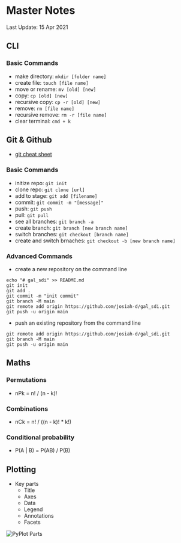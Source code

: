 # Master Notes

Last Update: 15 Apr 2021

## CLI

### Basic Commands

* make directory: `mkdir [folder name]`
* create file: `touch [file name]`
* move or rename: `mv [old] [new]`
* copy: `cp [old] [new]`
* recursive copy: `cp -r [old] [new]`
* remove: `rm [file name]`
* recursive remove: `rm -r [file name]`
* clear terminal: `cmd + k`

## Git & Github

* [git cheat sheet](https://education.github.com/git-cheat-sheet-education.pdf)

### Basic Commands

* initize repo: `git init`
* clone repo: `git clone [url]`
* add to stage: `git add [filename]`
* commit: `git commit -m "[message]"`
* push: `git push`
* pull: `git pull`
* see all branches: `git branch -a`
* create branch: `git branch [new branch name]`
* switch branches: `git checkout [branch name]`
* create and switch brnaches: `git checkout -b [new branch name]`

### Advanced Commands

* create a new repository on the command line

```unix
echo "# gal_sdi" >> README.md
git init
git add .
git commit -m "init commit"
git branch -M main
git remote add origin https://github.com/josiah-d/gal_sdi.git
git push -u origin main
```

* push an existing repository from the command line

```unix
git remote add origin https://github.com/josiah-d/gal_sdi.git
git branch -M main
git push -u origin main
```

## Maths

### Permutations

* nPk = n! / (n - k)!

### Combinations

* nCk = n! / ((n - k)!  * k!)

### Conditional probability

* P(A | B) = P(AB) / P(B)

## Plotting

* Key parts
    * Title
    * Axes
    * Data
    * Legend
    * Annotations
    * Facets

![PyPlot Parts](https://s3.us-west-2.amazonaws.com/forge-production.galvanize.com/content/cdbb5b1b140a97b8ea83e687457cab1a.png)
